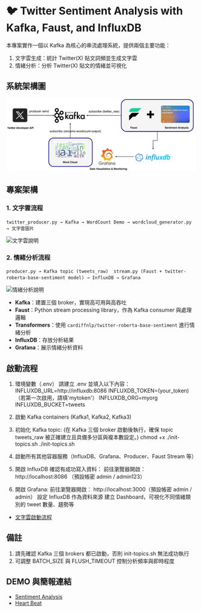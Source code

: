 # 🐦 Twitter Sentiment Analysis with Kafka, Faust, and InfluxDB

本專案實作一個以 Kafka 為核心的串流處理系統，提供兩個主要功能：

1. 文字雲生成：統計 Twitter(X) 貼文詞頻並生成文字雲
2. 情緒分析：分析 Twitter(X) 貼文的情緒並可視化

## 系統架構圖
   ![系統架構圖](系統架構圖.jpg)

## 專案架構

### 1. 文字雲流程

   ```twitter_producer.py → Kafka → WordCount Demo → wordcloud_generator.py → 文字雲圖片```
   
   ![文字雲說明](文字雲說明.jpg)

### 2. 情緒分析流程

   ```producer.py → Kafka topic (tweets_raw)  stream.py (Faust + twitter-roberta-base-sentiment model) → InfluxDB → Grafana```

   ![情緒分析說明](情緒分析說明.jpg)

   - **Kafka**：建置三個 broker，實現高可用與高吞吐
   - **Faust**：Python stream processing library，作為 Kafka consumer 與處理邏輯
   - **Transformers**：使用 `cardiffnlp/twitter-roberta-base-sentiment` 進行情緒分析
   - **InfluxDB**：存放分析結果
   - **Grafana**：展示情緒分析資料

## 啟動流程

1. 環境變數（.env）
   請建立 .env 並填入以下內容：
   INFLUXDB_URL=http://influxdb:8086
   INFLUXDB_TOKEN=(your_token) （若第一次啟用，請填'mytoken'）
   INFLUXDB_ORG=myorg
   INFLUXDB_BUCKET=tweets

2. 啟動 Kafka containers (Kafka1, Kafka2, Kafka3)

3. 初始化 Kafka topic:
   (在 Kafka 三個 broker 啟動後執行，確保 topic tweets_raw 被正確建立且具備多分區與複本數設定。)
   chmod +x ./init-topics.sh
   ./init-topics.sh

4. 啟動所有其他容器服務（InfluxDB、Grafana、Producer、Faust Stream 等）

5. 開啟 InfluxDB 確認有成功寫入資料：
   前往瀏覽器開啟： http://localhost:8086 （預設帳密 admin / admin123）

6. 開啟 Grafana:
   前往瀏覽器開啟： http://localhost:3000（預設帳密 admin / admin）
   設定 InfluxDB 作為資料來源
   建立 Dashboard，可視化不同情緒類別的 tweet 數量、趨勢等

- [文字雲啟動流程](https://github.com/gahwa17/twitter-sentiment-kafka-stream/tree/main/kafka-worldcount-demo)

## 備註

1. 請先確認 Kafka 三個 brokers 都已啟動，否則 init-topics.sh 無法成功執行
2. 可調整 BATCH_SIZE 與 FLUSH_TIMEOUT 控制分析頻率與即時程度

## DEMO 與簡報連結
- [Sentiment Analysis](https://youtu.be/QUcHO3FLdDE)
- [Heart Beat](https://youtu.be/P57AWd9K4x0)